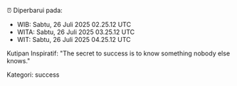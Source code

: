 ⏰ Diperbarui pada:
- WIB: Sabtu, 26 Juli 2025 02.25.12 UTC
- WITA: Sabtu, 26 Juli 2025 03.25.12 UTC
- WIT: Sabtu, 26 Juli 2025 04.25.12 UTC

Kutipan Inspiratif:
"The secret to success is to know something nobody else knows."


Kategori: success

